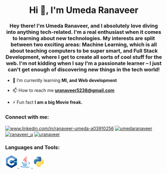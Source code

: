 <h1 align="center">Hi 👋, I'm Umeda Ranaveer</h1>
<h3 align="center">Hey there! I'm Umeda Ranaveer, and I absolutely love diving into anything tech-related. I'm a real enthusiast when it comes to learning about new technologies. My interests are split between two exciting areas: Machine Learning, which is all about teaching computers to be super smart, and Full Stack Development, where I get to create all sorts of cool stuff for the web. I'm not kidding when I say I'm a passionate learner – I just can't get enough of discovering new things in the tech world!</h3>

- 🌱 I’m currently learning **Ml, and Web development**

- 📫 How to reach me **uranaveer5238@gmail.com**

- ⚡ Fun fact **I am a big Movie freak.**

<h3 align="left">Connect with me:</h3>
<p align="left">
<a href="https://linkedin.com/in/www.linkedin.com/in/ranaveer-umeda-a03910256" target="blank"><img align="center" src="https://raw.githubusercontent.com/rahuldkjain/github-profile-readme-generator/master/src/images/icons/Social/linked-in-alt.svg" alt="www.linkedin.com/in/ranaveer-umeda-a03910256" height="30" width="40" /></a>
<a href="https://kaggle.com/umedaranaveer" target="blank"><img align="center" src="https://raw.githubusercontent.com/rahuldkjain/github-profile-readme-generator/master/src/images/icons/Social/kaggle.svg" alt="umedaranaveer" height="30" width="40" /></a>
<a href="https://instagram.com/ranaveer_u" target="blank"><img align="center" src="https://raw.githubusercontent.com/rahuldkjain/github-profile-readme-generator/master/src/images/icons/Social/instagram.svg" alt="ranaveer_u" height="30" width="40" /></a>
<a href="https://codeforces.com/profile/uranaveer" target="blank"><img align="center" src="https://raw.githubusercontent.com/rahuldkjain/github-profile-readme-generator/master/src/images/icons/Social/codeforces.svg" alt="uranaveer" height="30" width="40" /></a>
</p>

<h3 align="left">Languages and Tools:</h3>
<p align="left"> <a href="https://www.w3schools.com/cpp/" target="_blank" rel="noreferrer"> <img src="https://raw.githubusercontent.com/devicons/devicon/master/icons/cplusplus/cplusplus-original.svg" alt="cplusplus" width="40" height="40"/> </a> <a href="https://www.java.com" target="_blank" rel="noreferrer"> <img src="https://raw.githubusercontent.com/devicons/devicon/master/icons/java/java-original.svg" alt="java" width="40" height="40"/> </a> <a href="https://www.python.org" target="_blank" rel="noreferrer"> <img src="https://raw.githubusercontent.com/devicons/devicon/master/icons/python/python-original.svg" alt="python" width="40" height="40"/> </a> </p>
